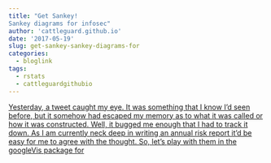 ```yaml
---
title: "Get Sankey!
Sankey diagrams for infosec"
author: 'cattleguard.github.io'
date: '2017-05-19'
slug: get-sankey-sankey-diagrams-for
categories:
  - bloglink
tags:
  - rstats
  - cattleguardgithubio
---
```


[Yesterday, a tweet caught my eye. It was something that I know I’d seen before, but it somehow had escaped my memory as to what it was called or how it was constructed. Well, it bugged me enough that I had to track it down. As I am currently neck deep in writing an annual risk report it’d be easy for me to agree with the thought. So, let’s play with them in the googleVis package for<i class="fas fa-external-link-alt"></i>](https://cattleguard.github.io/2017/05/19/sankey/)

